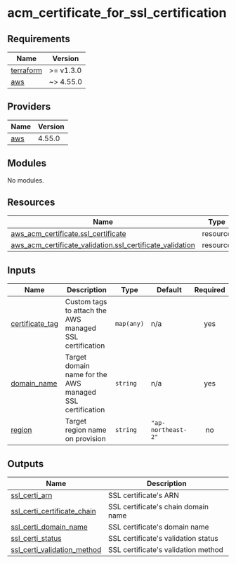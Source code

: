 # acm_certificate_for_ssl_certification

<!-- BEGINNING OF PRE-COMMIT-TERRAFORM DOCS HOOK -->
## Requirements

| Name | Version |
|------|---------|
| <a name="requirement_terraform"></a> [terraform](#requirement\_terraform) | >= v1.3.0 |
| <a name="requirement_aws"></a> [aws](#requirement\_aws) | ~> 4.55.0 |

## Providers

| Name | Version |
|------|---------|
| <a name="provider_aws"></a> [aws](#provider\_aws) | 4.55.0 |

## Modules

No modules.

## Resources

| Name | Type |
|------|------|
| [aws_acm_certificate.ssl_certificate](https://registry.terraform.io/providers/hashicorp/aws/latest/docs/resources/acm_certificate) | resource |
| [aws_acm_certificate_validation.ssl_certificate_validation](https://registry.terraform.io/providers/hashicorp/aws/latest/docs/resources/acm_certificate_validation) | resource |

## Inputs

| Name | Description | Type | Default | Required |
|------|-------------|------|---------|:--------:|
| <a name="input_certificate_tag"></a> [certificate\_tag](#input\_certificate\_tag) | Custom tags to attach the AWS managed SSL certification | `map(any)` | n/a | yes |
| <a name="input_domain_name"></a> [domain\_name](#input\_domain\_name) | Target domain name for the AWS managed SSL certification | `string` | n/a | yes |
| <a name="input_region"></a> [region](#input\_region) | Target region name on provision | `string` | `"ap-northeast-2"` | no |

## Outputs

| Name | Description |
|------|-------------|
| <a name="output_ssl_certi_arn"></a> [ssl\_certi\_arn](#output\_ssl\_certi\_arn) | SSL certificate's ARN |
| <a name="output_ssl_certi_certificate_chain"></a> [ssl\_certi\_certificate\_chain](#output\_ssl\_certi\_certificate\_chain) | SSL certificate's chain domain name |
| <a name="output_ssl_certi_domain_name"></a> [ssl\_certi\_domain\_name](#output\_ssl\_certi\_domain\_name) | SSL certificate's domain name |
| <a name="output_ssl_certi_status"></a> [ssl\_certi\_status](#output\_ssl\_certi\_status) | SSL certificate's validation status |
| <a name="output_ssl_certi_validation_method"></a> [ssl\_certi\_validation\_method](#output\_ssl\_certi\_validation\_method) | SSL certificate's validation method |
<!-- END OF PRE-COMMIT-TERRAFORM DOCS HOOK -->
